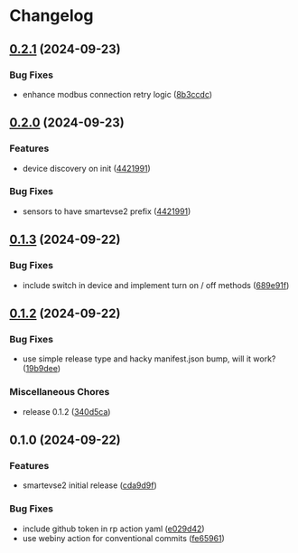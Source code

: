 # Changelog

## [0.2.1](https://github.com/kasperiio/smartevse-2-custom-component/compare/v0.2.0...v0.2.1) (2024-09-23)


### Bug Fixes

* enhance modbus connection retry logic ([8b3ccdc](https://github.com/kasperiio/smartevse-2-custom-component/commit/8b3ccdccd8b2ffdf975212bc1e769d58cd882120))

## [0.2.0](https://github.com/kasperiio/smartevse-2-custom-component/compare/v0.1.3...v0.2.0) (2024-09-23)


### Features

* device discovery on init ([4421991](https://github.com/kasperiio/smartevse-2-custom-component/commit/442199144c6e13a58b41e28032030c63d6128826))


### Bug Fixes

* sensors to have smartevse2 prefix ([4421991](https://github.com/kasperiio/smartevse-2-custom-component/commit/442199144c6e13a58b41e28032030c63d6128826))

## [0.1.3](https://github.com/kasperiio/smartevse-2-custom-component/compare/v0.1.2...v0.1.3) (2024-09-22)


### Bug Fixes

* include switch in device and implement turn on / off methods ([689e91f](https://github.com/kasperiio/smartevse-2-custom-component/commit/689e91f0cc1d45b5564f2cf512b6008e4a9551e4))

## [0.1.2](https://github.com/kasperiio/smartevse-2-custom-component/compare/0.1.0...v0.1.2) (2024-09-22)


### Bug Fixes

* use simple release type and hacky manifest.json bump, will it work? ([19b9dee](https://github.com/kasperiio/smartevse-2-custom-component/commit/19b9deee15a669697c16b81e408ac12903f2da39))


### Miscellaneous Chores

* release 0.1.2 ([340d5ca](https://github.com/kasperiio/smartevse-2-custom-component/commit/340d5ca50b7ac2ce01823cd0452a2838f62704be))

## 0.1.0 (2024-09-22)


### Features

* smartevse2 initial release ([cda9d9f](https://github.com/kasperiio/smartevse-2-custom-component/commit/cda9d9fa23ad0d15b1a66c66a5de96d2e19321b9))


### Bug Fixes

* include github token in rp action yaml ([e029d42](https://github.com/kasperiio/smartevse-2-custom-component/commit/e029d424f030a6e626702c70b676814751b6e419))
* use webiny action for conventional commits ([fe65961](https://github.com/kasperiio/smartevse-2-custom-component/commit/fe659617c1a2cfd29b4031bd22af9b9ed99eb17d))
